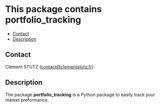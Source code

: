 # This package contains portfolio_tracking

- [Contact](#contact)
- [Description](#description)

## Contact

 Clément STUTZ (<contact@clementstutz.fr>)

## Description

The package **portfolio_tracking** is a Python package to easily track your market preformance.
